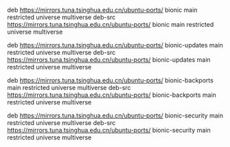 deb https://mirrors.tuna.tsinghua.edu.cn/ubuntu-ports/ bionic main restricted universe multiverse
deb-src https://mirrors.tuna.tsinghua.edu.cn/ubuntu-ports/ bionic main restricted universe multiverse

deb https://mirrors.tuna.tsinghua.edu.cn/ubuntu-ports/ bionic-updates main restricted universe multiverse
deb-src https://mirrors.tuna.tsinghua.edu.cn/ubuntu-ports/ bionic-updates main restricted universe multiverse

deb https://mirrors.tuna.tsinghua.edu.cn/ubuntu-ports/ bionic-backports main restricted universe multiverse
deb-src https://mirrors.tuna.tsinghua.edu.cn/ubuntu-ports/ bionic-backports main restricted universe multiverse

deb https://mirrors.tuna.tsinghua.edu.cn/ubuntu-ports/ bionic-security main restricted universe multiverse
deb-src https://mirrors.tuna.tsinghua.edu.cn/ubuntu-ports/ bionic-security main restricted universe multiverse
